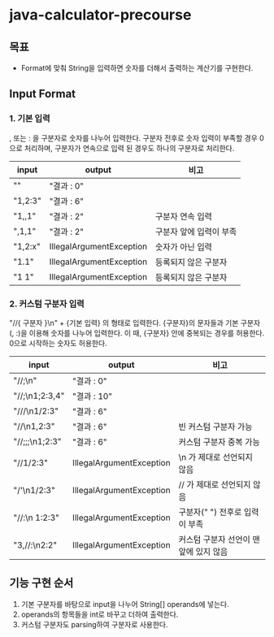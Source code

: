 # java-calculator-precourse
## 목표

- Format에 맞춰 String을 입력하면 숫자를 더해서 출력하는 계산기를 구현한다.
## Input Format

### 1. 기본 입력
   , 또는 : 을 구분자로 숫자를 나누어 입력한다.
   구분자 전후로 숫자 입력이 부족할 경우 0으로 처리하며,
   구분자가 연속으로 입력 된 경우도 하나의 구분자로 처리한다.

| input   | output                   | 비고            |
|---------|--------------------------|---------------|
| ""      | "결과 : 0"                 |               |
| "1,2:3" | "결과 : 6"                 |               |
| "1,,1"  | "결과 : 2"                 | 구분자 연속 입력     |
| ",1,1"  | "결과 : 2"                 | 구분자 앞에 입력이 부족 |
| "1,2:x" | IllegalArgumentException | 숫자가 아닌 입력     |
| "1.1"   | IllegalArgumentException | 등록되지 않은 구분자   |
| "1 1"   | IllegalArgumentException | 등록되지 않은 구분자   |

### 2. 커스텀 구분자 입력
"//{ 구분자 }\n" + {기본 입력} 의 형태로 입력한다.
{구분자}의 문자들과 기본 구분자 (, :)을 이용해 숫자를 나누어 입력한다.
이 때, {구분자} 안에 중복되는 경우를 허용한다. 0으로 시작하는 숫자도 허용한다.

| input          | output                   | 비고                     |
|----------------|--------------------------|------------------------|
| "//;\n"        | "결과 : 0"                 |                        |
| "//;\n1;2:3,4" | "결과 : 10"                |                        |
| "///\n1/2:3"   | "결과 : 6"                 |                        |
| "//\n1,2:3"    | "결과 : 6"                 | 빈 커스텀 구분자 가능           |
| "//;;;\n1;2:3" | "결과 : 6"                 | 커스텀 구분자 중복 가능          |
| "//1/2:3"      | IllegalArgumentException | \n 가 제대로 선언되지 않음       |
| "/'\n1/2:3"    | IllegalArgumentException | // 가 제대로 선언되지 않음       |
| "//:\n 1:2:3"  | IllegalArgumentException | 구분자(" ") 전후로 입력이 부족    |
| "3,//:\n2:2"   | IllegalArgumentException | 커스텀 구분자 선언이 맨 앞에 있지 않음 |
    


## 기능 구현 순서
1. 기본 구분자를 바탕으로 input을 나누어 String[] operands에 넣는다.
2. operands의 항목들을 int로 바꾸고 더하여 출력한다.
3. 커스텀 구분자도 parsing하여 구분자로 사용한다.
